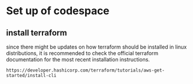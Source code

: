 # Set up of codespace

## install terraform

since there might be updates on how terraform should be installed in linux distributions, it is recommended to check the official terraform documentation for the most recent installation instructions.

`https://developer.hashicorp.com/terraform/tutorials/aws-get-started/install-cli`
